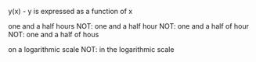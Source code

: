 y(x) - y is expressed as a function of x

one and a half hours
NOT: one and a half hour
NOT: one and a half of hour
NOT: one and a half of hous

on a logarithmic scale
NOT: in the logarithmic scale
